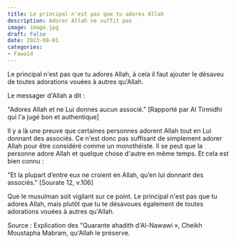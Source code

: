 ```yaml
---
title: Le principal n'est pas que tu adores Allah
description: Adorer Allah ne suffit pas 
image: image.jpg
draft: False
date: 2023-08-01
categories:
- Fawaïd
---
```


Le principal n'est pas que tu adores Allah, à cela il faut ajouter le désaveu de
toutes adorations vouées à autres qu'Allah.

Le messager d'Allah a dit :

"Adores Allah et ne Lui donnes aucun associé." [Rapporté par Al Tirmidhi qui l'a
jugé bon et authentique]

Il y a là une preuve que certaines personnes adorent Allah tout en Lui donnant des
associés. Ce n'est donc pas suffisant de simplement adorer Allah pour être considéré comme
un monothéiste. Il se peut que la personne adore Allah et quelque chose d'autre en même
temps. Et cela est bien connu :

"Et la plupart d’entre eux ne croient en Allah, qu’en lui donnant des
associés." [Sourate 12, v.106]

Que le musulman soit vigilant sur ce point. Le principal n'est pas que tu adores Allah, 
mais plutôt que tu te désavoues également de toutes adorations vouées à autres qu'Allah.

Source : Explication des "Quarante ahadith d'Al-Nawawi », Cheikh Moustapha Mabram, 
qu'Allah le préserve.
